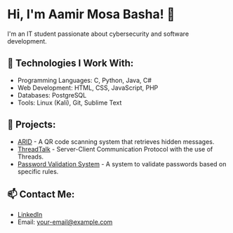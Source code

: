 # Hi, I'm Aamir Mosa Basha! 👋

I'm an IT student passionate about cybersecurity and software development. 


## 🔧 Technologies I Work With:
- Programming Languages: C, Python, Java, C#
- Web Development: HTML, CSS, JavaScript, PHP
- Databases: PostgreSQL
- Tools: Linux (Kali), Git, Sublime Text

## 🚀 Projects:
- [ARID](https://github.com/pastaLavista5/Agumented-Reality-in-Disguise-ARID-) - A QR code scanning system that retrieves hidden messages.
- [ThreadTalk](https://github.com/pastaLavista5/ThreadTalk) - Server-Client Communication Protocol with the use of Threads.
- [Password Validation System](https://github.com/pastaLavista5/weakPass) - A system to validate passwords based on specific rules.

## 📫 Contact Me:
- [LinkedIn](https://www.linkedin.com/in/your-profile)
- Email: your-email@example.com
